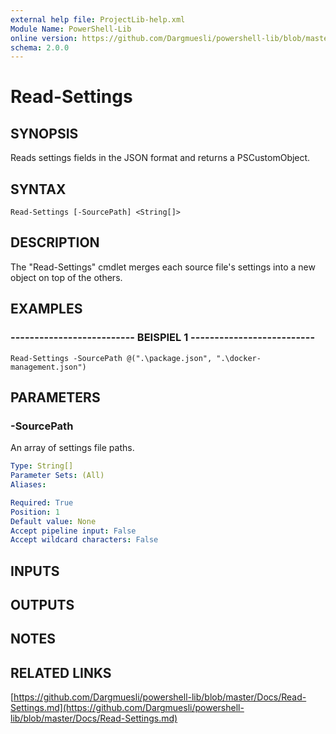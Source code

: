 ```yaml
---
external help file: ProjectLib-help.xml
Module Name: PowerShell-Lib
online version: https://github.com/Dargmuesli/powershell-lib/blob/master/Docs/Read-Settings.md
schema: 2.0.0
---
```


# Read-Settings

## SYNOPSIS
Reads settings fields in the JSON format and returns a PSCustomObject.

## SYNTAX

```
Read-Settings [-SourcePath] <String[]>
```

## DESCRIPTION
The "Read-Settings" cmdlet merges each source file's settings into a new object on top of the others.

## EXAMPLES

### -------------------------- BEISPIEL 1 --------------------------
```
Read-Settings -SourcePath @(".\package.json", ".\docker-management.json")
```

## PARAMETERS

### -SourcePath
An array of settings file paths.

```yaml
Type: String[]
Parameter Sets: (All)
Aliases: 

Required: True
Position: 1
Default value: None
Accept pipeline input: False
Accept wildcard characters: False
```

## INPUTS

## OUTPUTS

## NOTES

## RELATED LINKS

[https://github.com/Dargmuesli/powershell-lib/blob/master/Docs/Read-Settings.md](https://github.com/Dargmuesli/powershell-lib/blob/master/Docs/Read-Settings.md)


